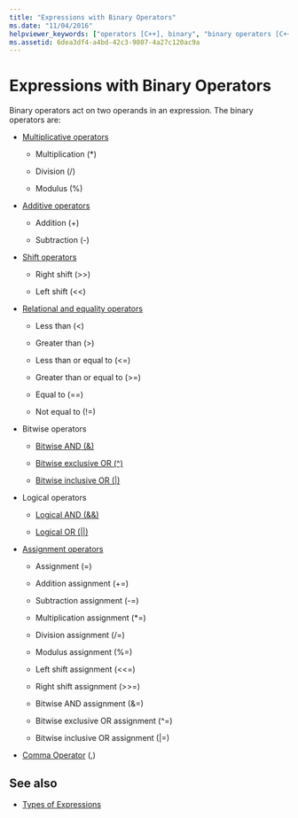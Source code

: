 ```yaml
---
title: "Expressions with Binary Operators"
ms.date: "11/04/2016"
helpviewer_keywords: ["operators [C++], binary", "binary operators [C++]", "expressions [C++], binary operators"]
ms.assetid: 6dea3df4-a4bd-42c3-9807-4a27c120ac9a
---
```

# Expressions with Binary Operators

Binary operators act on two operands in an expression. The binary operators are:

- [Multiplicative operators](../cpp/multiplicative-operators-and-the-modulus-operator.md)

   - Multiplication (*)

   - Division (/)

   - Modulus (%)

- [Additive operators](../cpp/additive-operators-plus-and.md)

   - Addition (+)

   - Subtraction (-)

- [Shift operators](../cpp/left-shift-and-right-shift-operators-input-and-output.md)

   - Right shift (>>)

   - Left shift (<<)

- [Relational and equality operators](../cpp/relational-operators-equal-and-equal.md)

   - Less than (\<)

   - Greater than (>)

   - Less than or equal to (\<=)

   - Greater than or equal to (>=)

   - Equal to (==)

   - Not equal to (!=)

- Bitwise operators

   - [Bitwise AND (&)](../cpp/bitwise-and-operator-amp.md)

   - [Bitwise exclusive OR (^)](../cpp/bitwise-exclusive-or-operator-hat.md)

   - [Bitwise inclusive OR (&#124;)](../cpp/bitwise-inclusive-or-operator-pipe.md)

- Logical operators

   - [Logical AND (&&)](../cpp/logical-and-operator-amp-amp.md)

   - [Logical OR (&#124;&#124;)](../cpp/logical-or-operator-pipe-pipe.md)

- [Assignment operators](../cpp/assignment-operators.md)

   - Assignment (=)

   - Addition assignment (+=)

   - Subtraction assignment (-=)

   - Multiplication assignment (*=)

   - Division assignment (/=)

   - Modulus assignment (%=)

   - Left shift assignment (<\<=)

   - Right shift assignment (>>=)

   - Bitwise AND assignment (&=)

   - Bitwise exclusive OR assignment (^=)

   - Bitwise inclusive OR assignment (&#124;=)

- [Comma Operator](../cpp/comma-operator.md) (,)

## See also

- [Types of Expressions](../cpp/types-of-expressions.md)
